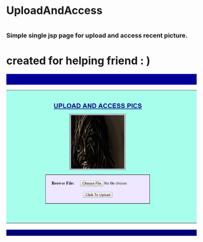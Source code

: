 # UploadAndAccess
#
### Simple single jsp page for upload and access recent picture.
#
# created for helping friend : )
![ScreenShot](https://github.com/Deepak5j/UploadAndAccess/blob/master/scrShot.PNG "ScreenShot")
